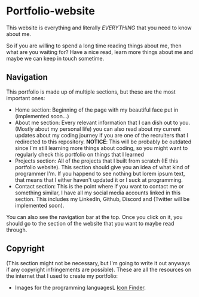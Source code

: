# Portfolio-website

This website is everything and literally *EVERYTHING* that you need to know about me.

So if you are willing to spend a long time reading things about me, then what are you waiting for? Have a nice read, learn more things about me and maybe we can keep in touch sometime.

## Navigation
This portfolio is made up of multiple sections, but these are the most important ones:

- Home section: Beginning of the page with my beautiful face put in (implemented soon...)
- About me section: Every relevant information that I can dish out to you. (Mostly about my personal life) you can also read about my current updates about my coding journey if you are one of the recruiters that I redirected to this repository.
**NOTICE**: This will be probably be outdated since I'm still learning more things about coding, so you might want to regularly check this portfolio on things that I learned
- Projects section: All of the projects that I built from scratch (IE this portfolio website). This section should give you an idea of what kind of programmer I'm. If you happend to see nothing but lorem ipsum text, that means that I either haven't updated it or I suck at programming.
- Contact section: This is the point where if you want to contact me or something similar, I have all my social media accounts linked in this section. This includes my LinkedIn, Github, Discord and (Twitter will be implemented soon).

You can also see the navigation bar at the top. Once you click on it, you should go to the section of the website that you want to maybe read through.

## Copyright
(This section might not be necessary, but I'm going to write it out anyways if any copyright infringements are possible).
These are all the resources on the internet that I used to create my portfolio:

- Images for the programming languagesL [Icon Finder](https://www.iconfinder.com/).
